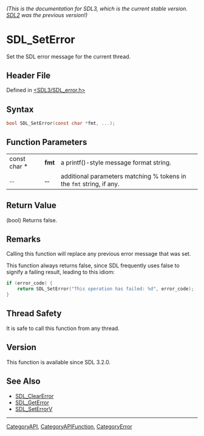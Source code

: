###### (This is the documentation for SDL3, which is the current stable version. [SDL2](https://wiki.libsdl.org/SDL2/) was the previous version!)
# SDL_SetError

Set the SDL error message for the current thread.

## Header File

Defined in [<SDL3/SDL_error.h>](https://github.com/libsdl-org/SDL/blob/main/include/SDL3/SDL_error.h)

## Syntax

```c
bool SDL_SetError(const char *fmt, ...);
```

## Function Parameters

|              |         |                                                                      |
| ------------ | ------- | -------------------------------------------------------------------- |
| const char * | **fmt** | a printf()-style message format string.                              |
| ...          | **...** | additional parameters matching % tokens in the `fmt` string, if any. |

## Return Value

(bool) Returns false.

## Remarks

Calling this function will replace any previous error message that was set.

This function always returns false, since SDL frequently uses false to
signify a failing result, leading to this idiom:

```c
if (error_code) {
    return SDL_SetError("This operation has failed: %d", error_code);
}
```

## Thread Safety

It is safe to call this function from any thread.

## Version

This function is available since SDL 3.2.0.

## See Also

- [SDL_ClearError](SDL_ClearError)
- [SDL_GetError](SDL_GetError)
- [SDL_SetErrorV](SDL_SetErrorV)

----
[CategoryAPI](CategoryAPI), [CategoryAPIFunction](CategoryAPIFunction), [CategoryError](CategoryError)


